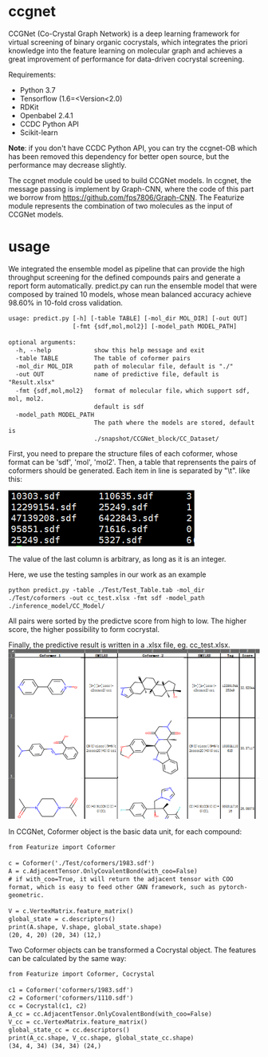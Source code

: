 # ccgnet
CCGNet (Co-Crystal Graph Network) is a deep learning framework for virtual screening of binary organic cocrystals, which integrates the priori knowledge into the feature learning on molecular graph and achieves a great improvement of performance for data-driven cocrystal screening.

Requirements:
* Python 3.7
* Tensorflow (1.6=<Version<2.0)
* RDKit
* Openbabel 2.4.1
* CCDC Python API 
* Scikit-learn

**Note**: if you don't have CCDC Python API, you can try the ccgnet-OB which has been removed this dependency for better open source, but the performance may decrease slightly.

The ccgnet module could be used to build CCGNet models. In ccgnet, the message passing is implement by Graph-CNN, where the code of this part we borrow from https://github.com/fps7806/Graph-CNN. The Featurize module represents the combination of two molecules as the input of CCGNet models.
# usage
We integrated the ensemble model as pipeline that can provide the high throughput screening for the defined compounds pairs and generate a report form automatically. 
predict.py can run the ensemble model that were composed by trained 10 models, whose mean balanced accuracy achieve 98.60% in 10-fold cross validation.
~~~
usage: predict.py [-h] [-table TABLE] [-mol_dir MOL_DIR] [-out OUT]
                  [-fmt {sdf,mol,mol2}] [-model_path MODEL_PATH]

optional arguments:
  -h, --help            show this help message and exit
  -table TABLE          The table of coformer pairs
  -mol_dir MOL_DIR      path of molecular file, default is "./"
  -out OUT              name of predictive file, default is "Result.xlsx"
  -fmt {sdf,mol,mol2}   format of molecular file，which support sdf, mol, mol2.
                        default is sdf
  -model_path MODEL_PATH
                        The path where the models are stored, default is
                        ./snapshot/CCGNet_block/CC_Dataset/
~~~
First, you need to prepare the structure files of each coformer, whose format can be 'sdf', 'mol', 'mol2'.
Then, a table that reprensents the pairs of coformers should be generated. Each item in line is separated by "\t". like this:

![image](https://github.com/Saoge123/ccgnet/blob/main/img/table-example.png)

The value of the last column is arbitrary, as long as it is an integer. 

Here, we use the testing samples in our work as an example
~~~
python predict.py -table ./Test/Test_Table.tab -mol_dir ./Test/coformers -out cc_test.xlsx -fmt sdf -model_path ./inference_model/CC_Model/
~~~
All pairs were sorted by the predictve score from high to low. The higher score, the higher possibility to form cocrystal.

Finally, the predictive result is written in a .xlsx file, eg. cc_test.xlsx. 
![image](https://github.com/Saoge123/ccgnet/blob/main/img/xlsx.png)

In CCGNet, Coformer object is the basic data unit, for each compound:
~~~
from Featurize import Coformer

c = Coformer('./Test/coformers/1983.sdf')
A = c.AdjacentTensor.OnlyCovalentBond(with_coo=False)
# if with_coo=True, it will return the adjacent tensor with COO format, which is easy to feed other GNN framework, such as pytorch-geometric.

V = c.VertexMatrix.feature_matrix()
global_state = c.descriptors()
print(A.shape, V.shape, global_state.shape)
(20, 4, 20) (20, 34) (12,)
~~~
Two Coformer objects can be transformed a Cocrystal object. The features can be calculated by the same way:
~~~
from Featurize import Coformer, Cocrystal

c1 = Coformer('coformers/1983.sdf')
c2 = Coformer('coformers/1110.sdf')
cc = Cocrystal(c1, c2)
A_cc = cc.AdjacentTensor.OnlyCovalentBond(with_coo=False)
V_cc = cc.VertexMatrix.feature_matrix()
global_state_cc = cc.descriptors()
print(A_cc.shape, V_cc.shape, global_state_cc.shape)
(34, 4, 34) (34, 34) (24,)
~~~
